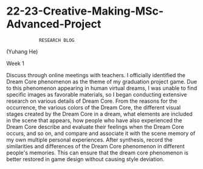 # 22-23-Creative-Making-MSc-Advanced-Project
                RESEARCH BLOG

(Yuhang He)

Week 1

Discuss through online meetings with teachers. I officially identified the Dream Core phenomenon as the theme of my graduation project game. Due to this phenomenon appearing in human virtual dreams, I was unable to find specific images as favorable materials, so I began conducting extensive research on various details of Dream Core. From the reasons for the occurrence, the various colors of the Dream Core, the different visual stages created by the Dream Core in a dream, what elements are included in the scene that appears, how people who have also experienced the Dream Core describe and evaluate their feelings when the Dream Core occurs, and so on, and compare and associate it with the scene memory of my own multiple personal experiences. After synthesis, record the similarities and differences of the Dream Core phenomenon in different people's memories. This can ensure that the dream core phenomenon is better restored in game design without causing style deviation.
